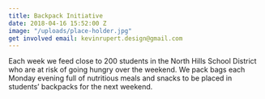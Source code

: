 ```yaml
---
title: Backpack Initiative
date: 2018-04-16 15:52:00 Z
image: "/uploads/place-holder.jpg"
get involved email: kevinrupert.design@gmail.com
---
```


Each week we feed close to 200 students in the North Hills School District who are at risk of going hungry over the weekend. We pack bags each Monday evening full of nutritious meals and snacks to be placed in students’ backpacks for the next weekend.